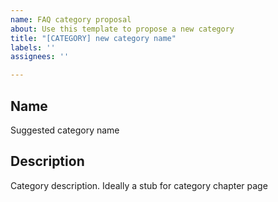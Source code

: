 ```yaml
---
name: FAQ category proposal
about: Use this template to propose a new category
title: "[CATEGORY] new category name"
labels: ''
assignees: ''

---
```


## Name

Suggested category name

## Description

Category description. Ideally a stub for category chapter page
